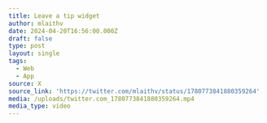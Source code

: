 ```yaml
---
title: Leave a tip widget
author: mlaithv
date: 2024-04-20T16:56:00.000Z
draft: false
type: post
layout: single
tags:
  - Web
  - App
source: X
source_link: 'https://twitter.com/mlaithv/status/1780773841880359264'
media: /uploads/twitter.com_1780773841880359264.mp4
media_type: video
---
```


